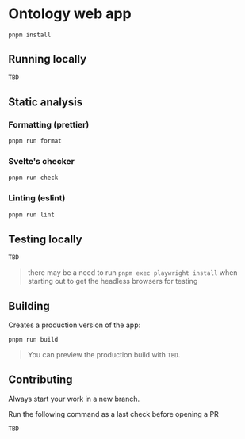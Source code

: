 # Ontology web app

`pnpm install`

## Running locally

```bash
TBD
```

## Static analysis

### Formatting (prettier)

```bash
pnpm run format
```

### Svelte's checker

```bash
pnpm run check
```

### Linting (eslint)

```bash
pnpm run lint
```

## Testing locally

```bash
TBD
```

> there may be a need to run `pnpm exec playwright install` when starting out to get the headless browsers for testing

## Building

Creates a production version of the app:

```bash
pnpm run build
```

> You can preview the production build with `TBD`.

## Contributing

Always start your work in a new branch.

Run the following command as a last check before opening a PR

```bash
TBD
```

